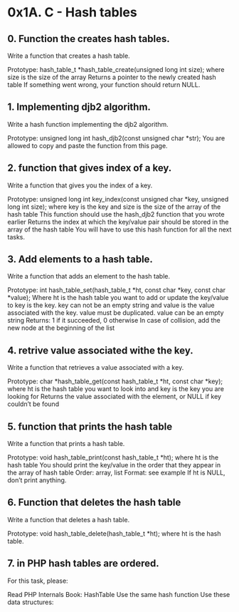 # 0x1A. C - Hash tables

## 0. Function the creates hash tables.
Write a function that creates a hash table.

Prototype: hash_table_t *hash_table_create(unsigned long int size);
where size is the size of the array
Returns a pointer to the newly created hash table
If something went wrong, your function should return NULL.

## 1. Implementing djb2 algorithm.
Write a hash function implementing the djb2 algorithm.

Prototype: unsigned long int hash_djb2(const unsigned char *str);
You are allowed to copy and paste the function from this page.

## 2. function that gives index of a key.
Write a function that gives you the index of a key.

Prototype: unsigned long int key_index(const unsigned char *key, unsigned long int size);
where key is the key
and size is the size of the array of the hash table
This function should use the hash_djb2 function that you wrote earlier
Returns the index at which the key/value pair should be stored in the array of the hash table
You will have to use this hash function for all the next tasks.

## 3. Add elements to a hash table.
Write a function that adds an element to the hash table.

Prototype: int hash_table_set(hash_table_t *ht, const char *key, const char *value);
Where ht is the hash table you want to add or update the key/value to
key is the key. key can not be an empty string
and value is the value associated with the key. value must be duplicated. value can be an empty string
Returns: 1 if it succeeded, 0 otherwise
In case of collision, add the new node at the beginning of the list

## 4. retrive value associated withe the key.
Write a function that retrieves a value associated with a key.

Prototype: char *hash_table_get(const hash_table_t *ht, const char *key);
where ht is the hash table you want to look into
and key is the key you are looking for
Returns the value associated with the element, or NULL if key couldn’t be found

## 5. function that prints the hash table
Write a function that prints a hash table.

Prototype: void hash_table_print(const hash_table_t *ht);
where ht is the hash table
You should print the key/value in the order that they appear in the array of hash table
Order: array, list
Format: see example
If ht is NULL, don’t print anything.

## 6. Function that deletes the hash table
Write a function that deletes a hash table.

Prototype: void hash_table_delete(hash_table_t *ht);
where ht is the hash table.

## 7. in PHP hash tables are ordered.
For this task, please:

Read PHP Internals Book: HashTable
Use the same hash function
Use these data structures:
